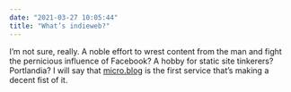 ```yaml
---
date: "2021-03-27 10:05:44"
title: "What’s indieweb?"
---
```


I’m not sure, really. A noble effort to wrest content from the man and fight the pernicious influence of Facebook? A hobby for static site tinkerers? Portlandia? I will say that [micro.blog](https://micro.blog) is the first service that’s making a decent fist of it.
